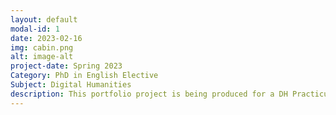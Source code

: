 ```yaml
---
layout: default
modal-id: 1
date: 2023-02-16
img: cabin.png
alt: image-alt
project-date: Spring 2023
Category: PhD in English Elective
Subject: Digital Humanities
description: This portfolio project is being produced for a DH Practicum at the University of Miami under the direction of Dr. Susanna Alles-Torrent. 
---
```

